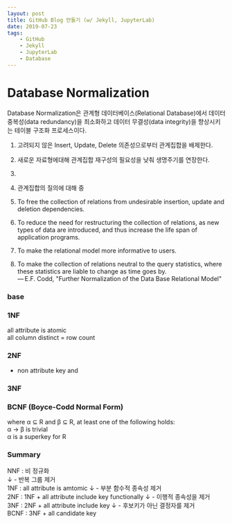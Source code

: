 ```yaml
---
layout: post  
title: GitHub Blog 만들기 (w/ Jekyll, JupyterLab)  
date: 2019-07-23  
tags:  
    - GitHub  
    - Jekyll  
    - JupyterLab  
    - Database
---
```


# Database Normalization

Database Normalization은 관계형 데이터베이스(Relational Database)에서 데이터 중복성(data redundancy)을 최소화하고 데이터 무결성(data integrity)을 향상시키는 테이블 구조화 프로세스이다.

1. 고려되지 않은 Insert, Update, Delete 의존성으로부터 관계집합을 배제한다.
2. 새로운 자료형에대해 관계집합 재구성의 필요성을 낮춰 생명주기를 연장한다.
3. 
4. 관계집합의 질의에 대해 중

1. To free the collection of relations from undesirable insertion, update and deletion dependencies.  
2. To reduce the need for restructuring the collection of relations, as new types of data are introduced, and thus increase the life span of application programs.  
3. To make the relational model more informative to users.  
4. To make the collection of relations neutral to the query statistics, where these statistics are liable to change as time goes by.  
— E.F. Codd, "Further Normalization of the Data Base Relational Model"

### base 


### 1NF  
all attribute is atomic  
all column distinct = row count

### 2NF  
- non attribute key and 

### 3NF



### BCNF (Boyce-Codd Normal Form)  
where α ⊆ R and β ⊆ R, at least one of the following holds:  
α → β is trivial  
α is a superkey for R  

### Summary

NNF : 비 정규화  
↓ - 반복 그룹 제거  
1NF : all attribute is amtomic
↓ - 부분 함수적 종속성 제거  
2NF : 1NF + all attribute include key functionally
↓ - 이행적 종속성을 제거  
3NF : 2NF + all attribute include key
↓ - 후보키가 아닌 결정자를 제거  
BCNF : 3NF + all candidate key


<div class="input_area" markdown="1">

```python

```

</div>
